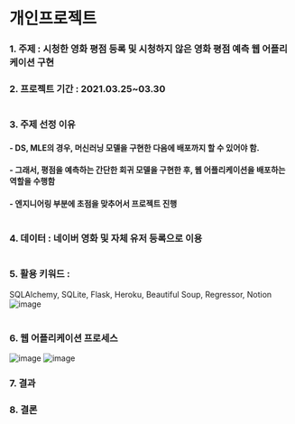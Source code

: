 # 개인프로젝트
### 1. 주제 : 시청한 영화 평점 등록 및 시청하지 않은 영화 평점 예측 웹 어플리케이션 구현
### 2. 프로젝트 기간 : 2021.03.25~03.30
#
### 3. 주제 선정 이유 
#### - DS, MLE의 경우, 머신러닝 모델을 구현한 다음에 배포까지 할 수 있어야 함.
#### - 그래서, 평점을 예측하는 간단한 회귀 모델을 구현한 후, 웹 어플리케이션을 배포하는 역할을 수행함
#### - 엔지니어링 부분에 초점을 맞추어서 프로젝트 진행
#
### 4. 데이터 : 네이버 영화 및 자체 유저 등록으로 이용 
#     
### 5. 활용 키워드 : 
SQLAlchemy, SQLite, Flask, Heroku, Beautiful Soup, Regressor, Notion
![image](https://user-images.githubusercontent.com/76590396/127287078-3109c6a5-e9a0-425c-a2a9-0d00fcb5d3a5.png)

#  
### 6. 웹 어플리케이션 프로세스
![image](https://user-images.githubusercontent.com/76590396/127283594-9297c2b9-b4b7-4284-a088-f4031cd9ff19.png)
![image](https://user-images.githubusercontent.com/76590396/127285008-4e0ecdf7-e609-46d5-aa68-44d6c835450f.png)

### 7. 결과
####
### 8. 결론
#### 
